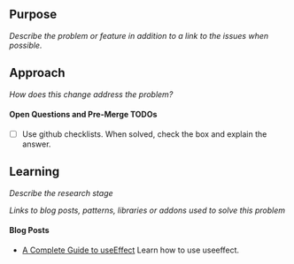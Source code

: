 ## Purpose

_Describe the problem or feature in addition to a link to the issues when possible._

## Approach

_How does this change address the problem?_

#### Open Questions and Pre-Merge TODOs

- [ ] Use github checklists. When solved, check the box and explain the answer.

## Learning

_Describe the research stage_

_Links to blog posts, patterns, libraries or addons used to solve this problem_

#### Blog Posts

- [A Complete Guide to useEffect](https://overreacted.io/a-complete-guide-to-useeffect/) Learn how to use useeffect.
